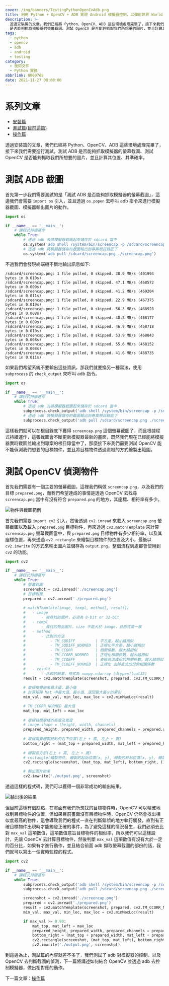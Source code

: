 ```yaml
---
cover: /img/banners/TestingPythonOpenCvAdb.png
title: 利用 Python + OpenCV + ADB 實現 Android 模擬器控制，以彈射世界 World Flipper 為例，測試篇
description: >-
  透過安裝篇的文章，我們已經將 Python、OpenCV、ADB 這些環境處理完畢了，接下來我們需要進行測試，測試 ADB
  是否能夠抓取模擬器的螢幕截圖、測試 OpenCV 是否能夠抓取我們所想要的圖片，並且計算其位置、其準確率 ...
tags:
  - python
  - opencv
  - adb
  - android
  - testing
category:
  - 技術文件
  - Python 實務
abbrlink: 80007d8
date: 2021-11-27 00:00:00
---
```


# 系列文章
- [安裝篇](https://kantai235.github.io/InstallPythonOpenCvAdb/)
- [測試篇(目前這篇)](https://kantai235.github.io/TestingPythonOpenCvAdb/)
- [操作篇](https://kantai235.github.io/UsingPythonOpenCvAdb/)

透過安裝篇的文章，我們已經將 Python、OpenCV、ADB 這些環境處理完畢了，接下來我們需要進行測試，測試 ADB 是否能夠抓取模擬器的螢幕截圖、測試 OpenCV 是否能夠抓取我們所想要的圖片，並且計算其位置、其準確率。

# 測試 ADB 截圖
首先第一步我們需要測試的是「測試 ADB 是否能夠抓取模擬器的螢幕截圖」，這邊我們會需要 `import os` 引入，並且透過 `os.popen` 去呼叫 adb 指令來進行模擬器截圖、模擬器輸出圖片的動作。

```python
import os

if __name__ == '__main__':
    # 讓程式持續運作
    while True:
        # 透過 adb 去將模擬器截圖起來儲存於 sdcard 當中
        os.system('adb shell /system/bin/screencap -p /sdcard/screencap.png')
        # 透過 adb 將模擬器儲存的截圖輸出到專案根目錄底下
        os.system('adb pull /sdcard/screencap.png ./screencap.png')
```

不過我們會發現終端機不斷地輸出訊息如下:

```text
/sdcard/screencap.png: 1 file pulled, 0 skipped. 38.9 MB/s (401994 bytes in 0.010s)
/sdcard/screencap.png: 1 file pulled, 0 skipped. 47.1 MB/s (468572 bytes in 0.009s)
/sdcard/screencap.png: 1 file pulled, 0 skipped. 41.2 MB/s (469204 bytes in 0.011s)
/sdcard/screencap.png: 1 file pulled, 0 skipped. 22.9 MB/s (467375 bytes in 0.019s)
/sdcard/screencap.png: 1 file pulled, 0 skipped. 56.3 MB/s (468928 bytes in 0.008s)
/sdcard/screencap.png: 1 file pulled, 0 skipped. 48.3 MB/s (468177 bytes in 0.009s)
/sdcard/screencap.png: 1 file pulled, 0 skipped. 46.9 MB/s (468718 bytes in 0.010s)
/sdcard/screencap.png: 1 file pulled, 0 skipped. 53.9 MB/s (468843 bytes in 0.008s)
/sdcard/screencap.png: 1 file pulled, 0 skipped. 55.6 MB/s (468152 bytes in 0.008s)
/sdcard/screencap.png: 1 file pulled, 0 skipped. 41.6 MB/s (468735 bytes in 0.011s)
```

如果我們希望系統不要輸出這些資訊，那我們就要換另一種寫法，使用 `subprocess` 的 `check_output` 來呼叫 adb 指令。

```python
import os

if __name__ == '__main__':
    # 讓程式持續運作
    while True:
        # 透過 adb 去將模擬器截圖起來儲存於 sdcard 當中
        subprocess.check_output('adb shell /system/bin/screencap -p /sdcard/screencap.png', shell=True)
        # 透過 adb 將模擬器儲存的截圖輸出到專案根目錄底下
        subprocess.check_output('adb pull /sdcard/screencap.png ./screencap.png', shell=True)
```

這樣我們就可以在根目錄底下獲得 `screencap.png` 這個螢幕截圖了，而且根據程式持續運作，這張截圖會不斷更新模擬器最新的畫面，既然我們現在已經能將模擬器實時截圖並輸出到專案的根目錄當中了，那麼接下來我們需要測試 OpenCV 能不能偵測我們想要的目標物件，並且將目標物件透過畫框的方式繪製出範圍。

# 測試 OpenCV 偵測物件
首先我們需要有一個主要的螢幕截圖，這裡我們稱做 `screencap.png`，以及我們的目標 `prepared.png`，而我們希望達成的事情是透過 OpenCV 去找尋 `screencap.png` 當中有沒有符合 `prepared.png` 的地方，其座標、相符率有多少。

![物件與截圖範例](/img/posts/CWouOMG.png)

首先我們需要 `import cv2` 引入，然後透過 `cv2.imread` 來載入 `screencap.png` 螢幕截圖以及載入 `prepared.png` 目標物件，再來透過 `cv2.matchTemplate` 來計算 `screencap.png` 螢幕截圖當中，與 `prepared.png` 目標物件有多少相符率，以及其座標位置，再來透過 `cv2.rectangle` 來繪製目標物件的位置及大小，最後以 `cv2.imwrite` 的方式來輸出圖片並儲存為 `output.png`，整個流程到處都會使用到 `cv2` 的功能。

```python
import cv2

if __name__ == '__main__':
    # 讓程式持續運作
    while True:
        # 螢幕截圖
        screenshot = cv2.imread('./screencap.png')
        # 目標取樣
        prepared = cv2.imread('./prepared.png')
        
        # matchTemplate(image, templ, method[, result])
        #   - image
        #       - 被尋找的圖片，必須為 8-bit or 32-bit
        #   - templ
        #       - 尋找的物品圖片，size 不能大於 image，且格式需一致
        #   - method
        #       - 比對的方法
        #           - TM_SQDIFF         | 平方差，越小越相似
        #           - TM_SQDIFF_NORMED  | 正規化平方差，越小越相似
        #           - TM_CCORR          | 相關係數，越大越相似
        #           - TM_CCORR_NORMED   | 正規化相關係數，越大越相似
        #           - TM_CCOEFF         | 去掉直流成份的相關係數，越大越相似
        #           - TM_CCOEFF_NORMED  | 正規化 去掉直流成份的相關係數
        #   - result
        #       - 比較的結果，格式為 numpy.ndarray (dtype=float32)
        result = cv2.matchTemplate(screenshot, prepared, cv2.TM_CCORR_NORMED)
        
        # 取得搜尋結果最大值、最小值
        # 計算矩陣 Mat 中最大值、最小值、返回最大最小的索引
        min_val, max_val, min_loc, max_loc = cv2.minMaxLoc(result)

        # TM_CCORR_NORMED 最大值
        mat_top, mat_left = max_loc
        
        # 取得目標取樣的高度及寬度
        # image.shape = (height, width, channels)
        prepared_height, prepared_width, prepared_channels = prepared.shape
        
        # 取得需要繪製終點的右下位置(左上 + 高, 左上 + 寬)
        bottom_right = (mat_top + prepared_width, mat_left + prepared_height)
        
        # 繪製長方形(左上 + 高, 左上 + 寬)
        # rectangle(繪製物件, 繪製的起始位置(x, y), 繪製的終點位置(x, y), 繪製顏色(RGB), 線條寬度)
        cv2.rectangle(screenshot, (mat_top, mat_left), bottom_right, (101, 67, 196), 2)

        # 輸出圖片結果
        cv2.imwrite('./output.png', screenshot)
```

透過這樣的程式碼，我們可以獲得一個非常成功的輸出結果。

![輸出後的結果](/img/posts/twAWabxQ.png)

但目前這樣有個缺點，在畫面有我們所想找的目標物件時，OpenCV 可以精確地找到目標物件的位置，但如果目前畫面沒有目標物件時，OpenCV 仍然會找出相似度最高的物件，這會導致我們的程式一直在判斷錯誤的地方執行觸發，直到有正確目標物件出現時才能觸發正確的事件，為了避免這樣的情況發生，我們必須去比對 `max_val` 這項數值，這項數值意旨目標物件的相似率，所以我們可以這樣設計，先讓 OpenCV 去計算目標物件，然後判斷 `max_val` 這項數值有沒有大於一定的百分比，如果有才進行動作，並且結合前面 adb 擷取螢幕截圖的部份的話，我們就可以寫出一個實時監控的程式。

```python
import cv2

if __name__ == '__main__':
    # 讓程式持續運作
    while True:
        subprocess.check_output('adb shell /system/bin/screencap -p /sdcard/screencap.png', shell=True)
        subprocess.check_output('adb pull /sdcard/screencap.png ./screencap.png', shell=True)

        screenshot = cv2.imread('./screencap.png')
        prepared = cv2.imread('./prepared.png')
        result = cv2.matchTemplate(screenshot, prepared, cv2.TM_CCORR_NORMED)
        min_val, max_val, min_loc, max_loc = cv2.minMaxLoc(result)

        if max_val >= 0.99:
            mat_top, mat_left = max_loc
            prepared_height, prepared_width, prepared_channels = prepared.shape
            bottom_right = (mat_top + prepared_width, mat_left + prepared_height)
            cv2.rectangle(screenshot, (mat_top, mat_left), bottom_right, (101, 67, 196), 2)
            cv2.imwrite('./output.png', screenshot)
```

到這邊為止，測試篇的內容就差不多了，我們測試了 adb 對模擬器的控制，以及 OpenCV 去判斷截圖的偵測，下一篇將講述如何結合 OpenCV 並透過 adb 去控制模擬器，做出相對應的動作。

下一篇文章：[操作篇](https://kantai235.github.io/UsingPythonOpenCvAdb/)
